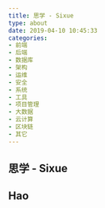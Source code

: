```yaml
---
title: 思学 - Sixue
type: about
date: 2019-04-10 10:45:33
categories:
- 前端
- 后端
- 数据库
- 架构
- 运维
- 安全
- 系统
- 工具
- 项目管理
- 大数据
- 云计算
- 区块链
- 其它
---
```


## 思学 - Sixue

## Hao